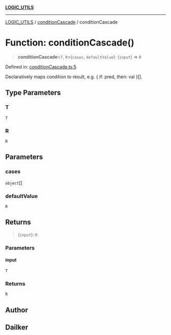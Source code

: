 [**LOGIC_UTILS**](../../README.md)

***

[LOGIC_UTILS](../../README.md) / [conditionCascade](../README.md) / conditionCascade

# Function: conditionCascade()

> **conditionCascade**\<`T`, `R`\>(`cases`, `defaultValue`): (`input`) => `R`

Defined in: [conditionCascade.ts:5](https://github.com/dailker/everyutil/blob/d12555c550c1d59295f536d15822ff0e97aceecb/src/logic/conditionCascade.ts#L5)

Declaratively maps condition to result, e.g. { if: pred, then: val }[].

## Type Parameters

### T

`T`

### R

`R`

## Parameters

### cases

`object`[]

### defaultValue

`R`

## Returns

> (`input`): `R`

### Parameters

#### input

`T`

### Returns

`R`

## Author

## Dailker
